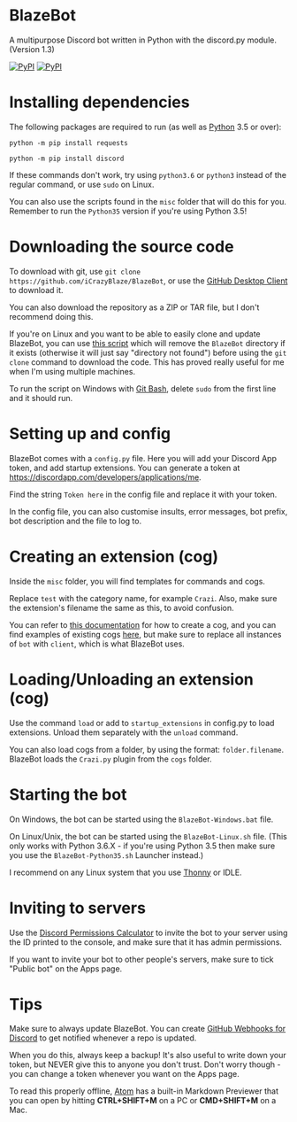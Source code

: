 # BlazeBot
A multipurpose Discord bot written in Python with the discord.py module. (Version 1.3)

[![PyPI](https://img.shields.io/pypi/v/discord.py.svg)](https://pypi.python.org/pypi/discord.py/)
[![PyPI](https://img.shields.io/badge/Python-3.5%2C%203.6-blue.svg)](https://python.org/)

# Installing dependencies
The following packages are required to run (as well as [Python](https://python.org) 3.5 or over):

`python -m pip install requests`

`python -m pip install discord`

If these commands don't work, try using `python3.6` or `python3` instead of the regular command, or use `sudo` on Linux.

You can also use the scripts found in the `misc` folder that will do this for you. Remember to run the `Python35` version if you're using Python 3.5!

# Downloading the source code
To download with git, use `git clone https://github.com/iCrazyBlaze/BlazeBot`, or use the [GitHub Desktop Client](https://desktop.github.com/) to download it.

You can also download the repository as a ZIP or TAR file, but I don't recommend doing this.

If you're on Linux and you want to be able to easily clone and update BlazeBot, you can use [this script](https://gist.github.com/iCrazyBlaze/c2e4413ba4700083355833100d262d10) which will remove the `BlazeBot` directory if it exists (otherwise it will just say "directory not found") before using the `git clone` command to download the code. This has proved really useful for me when I'm using multiple machines.

To run the script on Windows with [Git Bash](https://git-scm.com/downloads), delete `sudo` from the first line and it should run.

# Setting up and config
BlazeBot comes with a `config.py` file. Here you will add your Discord App token, and add startup extensions. You can generate a token at https://discordapp.com/developers/applications/me.

Find the string `Token here` in the config file and replace it with your token.

In the config file, you can also customise insults, error messages, bot prefix, bot description and the file to log to.


# Creating an extension (cog)
Inside the `misc` folder, you will find templates for commands and cogs.

Replace `test` with the category name, for example `Crazi`. Also, make sure the extension's filename the same as this, to avoid confusion.

You can refer to [this documentation](https://twentysix26.github.io/Red-Docs/red_guide_make_cog/) for how to create a cog, and you can find examples of existing cogs [here](https://gist.github.com/leovoel/46cd89ed6a8f41fd09c5), but make sure to replace all instances of `bot` with `client`, which is what BlazeBot uses.


# Loading/Unloading an extension (cog)
Use the command `load` or add to `startup_extensions` in config.py to load extensions. Unload them separately with the `unload` command.

You can also load cogs from a folder, by using the format: `folder.filename`. BlazeBot loads the `Crazi.py` plugin from the `cogs` folder.

# Starting the bot
On Windows, the bot can be started using the `BlazeBot-Windows.bat` file.

On Linux/Unix, the bot can be started using the `BlazeBot-Linux.sh` file. (This only works with Python 3.6.X - if you're using Python 3.5 then make sure you use the `BlazeBot-Python35.sh` Launcher instead.)

I recommend on any Linux system that you use [Thonny](http://thonny.org) or IDLE.

# Inviting to servers
Use the [Discord Permissions Calculator](https://discordapi.com/permissions.html) to invite the bot to your server using the ID printed to the console, and make sure that it has admin permissions.

If you want to invite your bot to other people's servers, make sure to tick "Public bot" on the Apps page.

# Tips
Make sure to always update BlazeBot. You can create [GitHub Webhooks for Discord](https://support.discordapp.com/hc/en-us/articles/228383668-Intro-to-Webhooks) to get notified whenever a repo is updated.

When you do this, always keep a backup! It's also useful to write down your token, but NEVER give this to anyone you don't trust. Don't worry though - you can change a token whenever you want on the Apps page.

To read this properly offline, [Atom](https://atom.io) has a built-in Markdown Previewer that you can open by hitting **CTRL+SHIFT+M** on a PC or **CMD+SHIFT+M** on a Mac.
